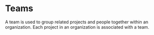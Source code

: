 # Teams

A team is used to group related projects and people together within an organization. Each project in an organization is associated with a team.

